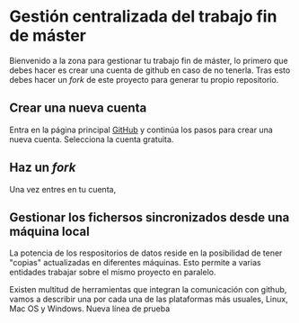 # Gestión centralizada del trabajo fin de máster
Bienvenido a la zona para gestionar tu trabajo fin de máster, lo primero que debes hacer es crear una cuenta de github en caso de no tenerla. Tras esto debes hacer un *fork* de este proyecto para generar tu propio repositorio.

## Crear una nueva cuenta

Entra en la página principal [GitHub](http://github.com) y continúa los pasos para crear una nueva cuenta. Selecciona la cuenta gratuita.

## Haz un *fork*
Una vez entres en tu cuenta, 

## Gestionar los fichersos sincronizados desde una máquina local
La potencia de los respositorios de datos reside en la posibilidad de tener "copias" actualizadas en diferentes máquinas. Esto permite a varias entidades trabajar sobre el mismo proyecto en paralelo.

Existen multitud de herramientas que integran la comunicación con github, vamos a describir una por cada una de las plataformas más usuales, Linux, Mac OS y Windows. 
Nueva línea de prueba


